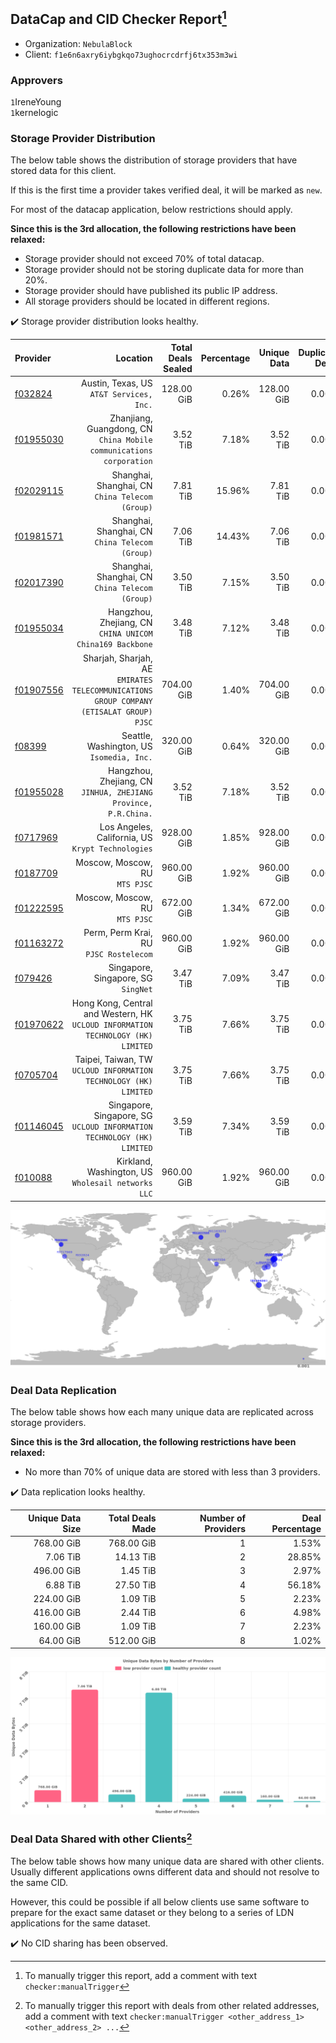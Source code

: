 ## DataCap and CID Checker Report[^1]
 - Organization: `NebulaBlock`
 - Client: `f1e6n6axry6iybgkqo73ughocrcdrfj6tx353m3wi`
### Approvers
`1`IreneYoung<br/>`1`kernelogic

### Storage Provider Distribution
The below table shows the distribution of storage providers that have stored data for this client.

If this is the first time a provider takes verified deal, it will be marked as `new`.

For most of the datacap application, below restrictions should apply.

**Since this is the 3rd allocation, the following restrictions have been relaxed:**
 - Storage provider should not exceed 70% of total datacap.
 - Storage provider should not be storing duplicate data for more than 20%.
 - Storage provider should have published its public IP address.
 - All storage providers should be located in different regions.

✔️ Storage provider distribution looks healthy.

| Provider                                              |                                                                                   Location | Total Deals Sealed | Percentage | Unique Data | Duplicate Deals |
| :---------------------------------------------------- | -----------------------------------------------------------------------------------------: | -----------------: | ---------: | ----------: | --------------: |
| [f032824](https://filfox.info/en/address/f032824)     |                                                Austin, Texas, US<br/>`AT&T Services, Inc.` |         128.00 GiB |      0.26% |  128.00 GiB |           0.00% |
| [f01955030](https://filfox.info/en/address/f01955030) |                     Zhanjiang, Guangdong, CN<br/>`China Mobile communications corporation` |           3.52 TiB |      7.18% |    3.52 TiB |           0.00% |
| [f02029115](https://filfox.info/en/address/f02029115) |                                         Shanghai, Shanghai, CN<br/>`China Telecom (Group)` |           7.81 TiB |     15.96% |    7.81 TiB |           0.00% |
| [f01981571](https://filfox.info/en/address/f01981571) |                                         Shanghai, Shanghai, CN<br/>`China Telecom (Group)` |           7.06 TiB |     14.43% |    7.06 TiB |           0.00% |
| [f02017390](https://filfox.info/en/address/f02017390) |                                         Shanghai, Shanghai, CN<br/>`China Telecom (Group)` |           3.50 TiB |      7.15% |    3.50 TiB |           0.00% |
| [f01955034](https://filfox.info/en/address/f01955034) |                                Hangzhou, Zhejiang, CN<br/>`CHINA UNICOM China169 Backbone` |           3.48 TiB |      7.12% |    3.48 TiB |           0.00% |
| [f01907556](https://filfox.info/en/address/f01907556) | Sharjah, Sharjah, AE<br/>`EMIRATES TELECOMMUNICATIONS GROUP COMPANY (ETISALAT GROUP) PJSC` |         704.00 GiB |      1.40% |  704.00 GiB |           0.00% |
| [f08399](https://filfox.info/en/address/f08399)       |                                               Seattle, Washington, US<br/>`Isomedia, Inc.` |         320.00 GiB |      0.64% |  320.00 GiB |           0.00% |
| [f01955028](https://filfox.info/en/address/f01955028) |                         Hangzhou, Zhejiang, CN<br/>`JINHUA, ZHEJIANG Province, P.R.China.` |           3.52 TiB |      7.18% |    3.52 TiB |           0.00% |
| [f0717969](https://filfox.info/en/address/f0717969)   |                                       Los Angeles, California, US<br/>`Krypt Technologies` |         928.00 GiB |      1.85% |  928.00 GiB |           0.00% |
| [f0187709](https://filfox.info/en/address/f0187709)   |                                                          Moscow, Moscow, RU<br/>`MTS PJSC` |         960.00 GiB |      1.92% |  960.00 GiB |           0.00% |
| [f01222595](https://filfox.info/en/address/f01222595) |                                                          Moscow, Moscow, RU<br/>`MTS PJSC` |         672.00 GiB |      1.34% |  672.00 GiB |           0.00% |
| [f01163272](https://filfox.info/en/address/f01163272) |                                                  Perm, Perm Krai, RU<br/>`PJSC Rostelecom` |         960.00 GiB |      1.92% |  960.00 GiB |           0.00% |
| [f079426](https://filfox.info/en/address/f079426)     |                                                     Singapore, Singapore, SG<br/>`SingNet` |           3.47 TiB |      7.09% |    3.47 TiB |           0.00% |
| [f01970622](https://filfox.info/en/address/f01970622) |        Hong Kong, Central and Western, HK<br/>`UCLOUD INFORMATION TECHNOLOGY (HK) LIMITED` |           3.75 TiB |      7.66% |    3.75 TiB |           0.00% |
| [f0705704](https://filfox.info/en/address/f0705704)   |                        Taipei, Taiwan, TW<br/>`UCLOUD INFORMATION TECHNOLOGY (HK) LIMITED` |           3.75 TiB |      7.66% |    3.75 TiB |           0.00% |
| [f01146045](https://filfox.info/en/address/f01146045) |                  Singapore, Singapore, SG<br/>`UCLOUD INFORMATION TECHNOLOGY (HK) LIMITED` |           3.59 TiB |      7.34% |    3.59 TiB |           0.00% |
| [f010088](https://filfox.info/en/address/f010088)     |                                      Kirkland, Washington, US<br/>`Wholesail networks LLC` |         960.00 GiB |      1.92% |  960.00 GiB |           0.00% |

<img src="https://raw.githubusercontent.com/data-preservation-programs/filplus-checker-assets/main/filecoin-project/filecoin-plus-large-datasets/issues/1531/1680589332565.png"/>

### Deal Data Replication
The below table shows how each many unique data are replicated across storage providers.


**Since this is the 3rd allocation, the following restrictions have been relaxed:**
- No more than 70% of unique data are stored with less than 3 providers.

✔️ Data replication looks healthy.

| Unique Data Size | Total Deals Made | Number of Providers | Deal Percentage |
| ---------------: | ---------------: | ------------------: | --------------: |
|       768.00 GiB |       768.00 GiB |                   1 |           1.53% |
|         7.06 TiB |        14.13 TiB |                   2 |          28.85% |
|       496.00 GiB |         1.45 TiB |                   3 |           2.97% |
|         6.88 TiB |        27.50 TiB |                   4 |          56.18% |
|       224.00 GiB |         1.09 TiB |                   5 |           2.23% |
|       416.00 GiB |         2.44 TiB |                   6 |           4.98% |
|       160.00 GiB |         1.09 TiB |                   7 |           2.23% |
|        64.00 GiB |       512.00 GiB |                   8 |           1.02% |

<img src="https://raw.githubusercontent.com/data-preservation-programs/filplus-checker-assets/main/filecoin-project/filecoin-plus-large-datasets/issues/1531/1680589333272.png"/>

### Deal Data Shared with other Clients[^3]
The below table shows how many unique data are shared with other clients.
Usually different applications owns different data and should not resolve to the same CID.

However, this could be possible if all below clients use same software to prepare for the exact same dataset or they belong to a series of LDN applications for the same dataset.

✔️ No CID sharing has been observed.

[^1]: To manually trigger this report, add a comment with text `checker:manualTrigger`

[^2]: Deals from those addresses are combined into this report as they are specified with `checker:manualTrigger`

[^3]: To manually trigger this report with deals from other related addresses, add a comment with text `checker:manualTrigger <other_address_1> <other_address_2> ...`
